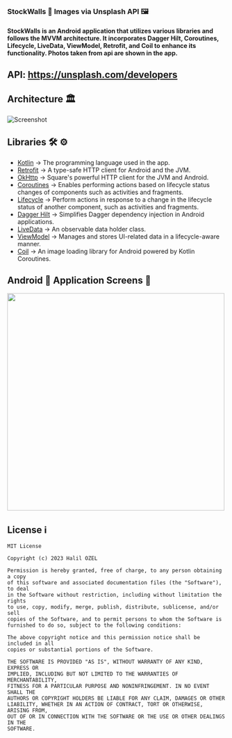 ### StockWalls 👀 Images via Unsplash API 🖼

#### StockWalls is an Android application that utilizes various libraries and follows the MVVM architecture. It incorporates Dagger Hilt, Coroutines, Lifecycle, LiveData, ViewModel, Retrofit, and Coil to enhance its functionality. Photos taken from api are shown in the app.

## API: https://unsplash.com/developers

## Architecture 🏛

![Screenshot](https://androidwave.com/wp-content/uploads/2019/05/mvvm-architecture-app-in-android.png)

## Libraries 🛠 ⚙️

- [Kotlin](https://github.com/JetBrains/kotlin) -> The programming language used in the app.
- [Retrofit](https://github.com/square/retrofit) ->  A type-safe HTTP client for Android and the
  JVM.
- [OkHttp](https://github.com/square/okhttp) -> Square's powerful HTTP client for the JVM and
  Android.
- [Coroutines](https://github.com/Kotlin/kotlinx.coroutines) -> Enables performing actions based on
  lifecycle status changes of components such as activities and fragments.
- [Lifecycle](https://developer.android.com/jetpack/androidx/releases/lifecycle) -> Perform actions
  in response to a change in the lifecycle status of another component, such as activities and
  fragments.
- [Dagger Hilt](https://developer.android.com/training/dependency-injection/hilt-android) ->
  Simplifies Dagger dependency injection in Android applications.
- [LiveData](https://developer.android.com/topic/libraries/architecture/livedata) -> An observable
  data holder class.
- [ViewModel](https://developer.android.com/topic/libraries/architecture/viewmodel) -> Manages and
  stores UI-related data in a lifecycle-aware manner.
- [Coil](https://github.com/coil-kt/coil) -> An image loading library for Android powered by Kotlin
  Coroutines.

## Android 📱 Application Screens 📸

<img src="https://github.com/abhishekdubey331/StockWalls/blob/main/demo-video.gif" width="500"/>

## License ℹ️

```
MIT License

Copyright (c) 2023 Halil OZEL

Permission is hereby granted, free of charge, to any person obtaining a copy
of this software and associated documentation files (the "Software"), to deal
in the Software without restriction, including without limitation the rights
to use, copy, modify, merge, publish, distribute, sublicense, and/or sell
copies of the Software, and to permit persons to whom the Software is
furnished to do so, subject to the following conditions:

The above copyright notice and this permission notice shall be included in all
copies or substantial portions of the Software.

THE SOFTWARE IS PROVIDED "AS IS", WITHOUT WARRANTY OF ANY KIND, EXPRESS OR
IMPLIED, INCLUDING BUT NOT LIMITED TO THE WARRANTIES OF MERCHANTABILITY,
FITNESS FOR A PARTICULAR PURPOSE AND NONINFRINGEMENT. IN NO EVENT SHALL THE
AUTHORS OR COPYRIGHT HOLDERS BE LIABLE FOR ANY CLAIM, DAMAGES OR OTHER
LIABILITY, WHETHER IN AN ACTION OF CONTRACT, TORT OR OTHERWISE, ARISING FROM,
OUT OF OR IN CONNECTION WITH THE SOFTWARE OR THE USE OR OTHER DEALINGS IN THE
SOFTWARE.
```